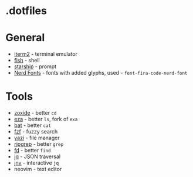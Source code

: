 # .dotfiles

# General

* [iterm2](https://iterm2.com/) - terminal emulator
* [fish](https://fishshell.com/) - shell
* [starship](https://starship.rs/) - prompt
* [Nerd Fonts](https://github.com/ryanoasis/nerd-fonts) - fonts with added glyphs, used - `font-fira-code-nerd-font`

# Tools

* [zoxide](https://github.com/ajeetdsouza/zoxide) - better `cd`
* [eza](https://github.com/ajeetdsouza/zoxide) - better `ls`, fork of `exa`
* [bat](https://github.com/sharkdp/bat) - better `cat`
* [fzf](https://github.com/junegunn/fzf) - fuzzy search
* [yazi](https://github.com/sxyazi/yazi) - file manager
* [ripgrep](https://github.com/BurntSushi/ripgrep) - better `grep`
* [fd](https://github.com/sharkdp/fd) - better `find`
* [jq](https://github.com/jqlang/jq) - JSON traversal
* [jnv](9https://github.com/ynqa/jnv) - interactive `jq`
* neovim - text editor
